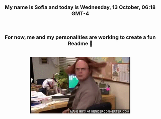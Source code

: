 


<div align="center">
<h3 >My name is Sofia and today is Wednesday, 13 October, 06:18 GMT-4</h3><br>
<h3 >For now, me and my personalities are working to create a fun Readme 👋
</h3><br>
<img src='img/dwight.gif' alt='working...'/>
</div>
